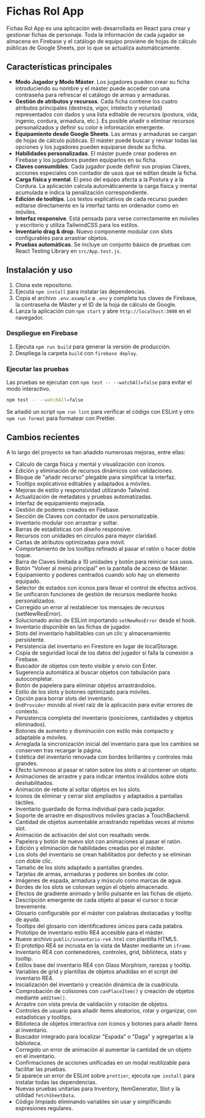 # Fichas Rol App

Fichas Rol App es una aplicación web desarrollada en React para crear y gestionar fichas de personaje. Toda la información de cada jugador se almacena en Firebase y el catálogo de equipo proviene de hojas de cálculo públicas de Google Sheets, por lo que se actualiza automáticamente.

## Características principales

- **Modo Jugador y Modo Máster**. Los jugadores pueden crear su ficha introduciendo su nombre y el máster puede acceder con una contraseña para refrescar el catálogo de armas y armaduras.
- **Gestión de atributos y recursos**. Cada ficha contiene los cuatro atributos principales (destreza, vigor, intelecto y voluntad) representados con dados y una lista editable de recursos (postura, vida, ingenio, cordura, armadura, etc.). Es posible añadir o eliminar recursos personalizados y definir su color e información emergente.
- **Equipamiento desde Google Sheets**. Las armas y armaduras se cargan de hojas de cálculo públicas. El máster puede buscar y revisar todas las opciones y los jugadores pueden equiparse desde su ficha.
- **Habilidades personalizadas**. El máster puede crear poderes en Firebase y los jugadores pueden equiparlos en su ficha.
- **Claves consumibles**. Cada jugador puede definir sus propias Claves, acciones especiales con contador de usos que se editan desde la ficha.
- **Carga física y mental**. El peso del equipo afecta a la Postura y a la Cordura. La aplicación calcula automáticamente la carga física y mental acumulada e indica la penalización correspondiente.
- **Edición de tooltips**. Los textos explicativos de cada recurso pueden editarse directamente en la interfaz tanto en ordenador como en móviles.
- **Interfaz responsive**. Está pensada para verse correctamente en móviles y escritorio y utiliza TailwindCSS para los estilos.
- **Inventario drag & drop**. Nuevo componente modular con slots configurables para arrastrar objetos.
- **Pruebas automáticas**. Se incluye un conjunto básico de pruebas con React Testing Library en `src/App.test.js`.

## Instalación y uso

1. Clona este repositorio.
2. Ejecuta `npm install` para instalar las dependencias.
3. Copia el archivo `.env.example` a `.env` y completa tus claves de Firebase,
   la contraseña de Máster y el ID de la hoja de cálculo de Google.
4. Lanza la aplicación con `npm start` y abre `http://localhost:3000` en el navegador.

### Despliegue en Firebase

1. Ejecuta `npm run build` para generar la versión de producción.
2. Despliega la carpeta `build` con `firebase deploy`.

### Ejecutar las pruebas

Las pruebas se ejecutan con `npm test -- --watchAll=false` para evitar el modo interactivo.

```bash
npm test -- --watchAll=false
```

Se añadió un script `npm run lint` para verificar el código con ESLint y otro `npm run format` para formatear con Prettier.

## Cambios recientes

A lo largo del proyecto se han añadido numerosas mejoras, entre ellas:

- Cálculo de carga física y mental y visualización con iconos.
- Edición y eliminación de recursos dinámicos con validaciones.
- Bloque de "añadir recurso" plegable para simplificar la interfaz.
- Tooltips explicativos editables y adaptados a móviles.
- Mejoras de estilo y responsividad utilizando Tailwind.
- Actualización de metadatos y pruebas automatizadas.
- Interfaz de equipamiento mejorada.
- Gestión de poderes creados en Firebase.
- Sección de Claves con contador de usos personalizable.
- Inventario modular con arrastrar y soltar.
- Barras de estadísticas con diseño responsive.
- Recursos con unidades en círculos para mayor claridad.
- Cartas de atributos optimizadas para móvil.
- Comportamiento de los tooltips refinado al pasar el ratón o hacer doble toque.
- Barra de Claves limitada a 10 unidades y botón para reiniciar sus usos.
- Botón "Volver al menú principal" en la pantalla de acceso de Máster.
- Equipamiento y poderes centrados cuando solo hay un elemento equipado.
- Selector de estados con iconos para llevar el control de efectos activos.
- Se unificaron funciones de gestión de recursos mediante hooks personalizados.
- Corregido un error al restablecer los mensajes de recursos (setNewResError).
- Solucionado aviso de ESLint importando `setNewResError` desde el hook.
- Inventario disponible en las fichas de jugador.
- Slots del inventario habilitables con un clic y almacenamiento persistente.
- Persistencia del inventario en Firestore en lugar de localStorage.
- Copia de seguridad local de los datos del jugador si falla la conexión a Firebase.
- Buscador de objetos con texto visible y envío con Enter.
- Sugerencia automática al buscar objetos con tabulación para autocompletar.
- Botón de papelera para eliminar objetos arrastrándolos.
- Estilo de los slots y botones optimizado para móviles.
- Opción para borrar slots del inventario.
- `DndProvider` movido al nivel raíz de la aplicación para evitar errores de contexto.
- Persistencia completa del inventario (posiciones, cantidades y objetos eliminados).
- Botones de aumento y disminución con estilo más compacto y adaptable a móviles.
- Arreglada la sincronización inicial del inventario para que los cambios se
  conserven tras recargar la página.
- Estética del inventario renovada con bordes brillantes y controles más grandes.
- Efecto luminoso al pasar el ratón sobre los slots o al contener un objeto.
- Animaciones de arrastre y para indicar intentos inválidos sobre slots deshabilitados.
- Animación de rebote al soltar objetos en los slots.
- Iconos de eliminar y cerrar slot ampliados y adaptados a pantallas táctiles.
- Inventario guardado de forma individual para cada jugador.
- Soporte de arrastre en dispositivos móviles gracias a TouchBackend.
- Cantidad de objetos aumentable arrastrando repetidas veces al mismo slot.
- Animación de activación del slot con resaltado verde.
- Papelera y botón de nuevo slot con animaciones al pasar el ratón.
- Edición y eliminación de habilidades creadas por el máster.
- Los slots del inventario se crean habilitados por defecto y se eliminan con doble clic.
- Tamaño de los slots adaptado a pantallas grandes.
- Tarjetas de armas, armaduras y poderes sin bordes de color.
- Imágenes de espada, armadura y músculo como marcas de agua.
- Bordes de los slots se colorean según el objeto almacenado.
- Efectos de gradiente animado y brillo pulsante en las fichas de objeto.
- Descripción emergente de cada objeto al pasar el cursor o tocar brevemente.
- Glosario configurable por el máster con palabras destacadas y tooltip de ayuda.
- Tooltips del glosario con identificadores únicos para cada palabra.
- Prototipo de inventario estilo RE4 accesible para el máster.
- Nuevo archivo `public/inventario-re4.html` con plantilla HTML5.
- El prototipo RE4 se incrusta en la vista de Máster mediante un `iframe`.
- Inventario RE4 con contenedores, controles, grid, biblioteca, stats y tooltip.
- Estilos base del inventario RE4 con Glass Morphism, rarezas y tooltip.
- Variables de grid y plantillas de objetos añadidas en el script del inventario RE4.
- Inicialización del inventario y creación dinámica de la cuadrícula.
- Comprobación de colisiones con `canPlaceItem()` y creación de objetos mediante `addItem()`.
- Arrastre con vista previa de validación y rotación de objetos.
- Controles de usuario para añadir ítems aleatorios, rotar y organizar, con estadísticas y tooltips.
- Biblioteca de objetos interactiva con iconos y botones para añadir ítems al inventario.
- Buscador integrado para localizar "Espada" o "Daga" y agregarlas a la biblioteca.
- Corregido un error de animación al aumentar la cantidad de un objeto en el inventario.
- Confirmaciones de acciones unificadas en un modal reutilizable para facilitar las pruebas.
- Si aparece un error de ESLint sobre `prettier`, ejecuta `npm install` para instalar todas las dependencias.
- Nuevas pruebas unitarias para Inventory, ItemGenerator, Slot y la utilidad `fetchSheetData`.
- Código limpiado eliminando variables sin usar y simplificando expresiones regulares.



